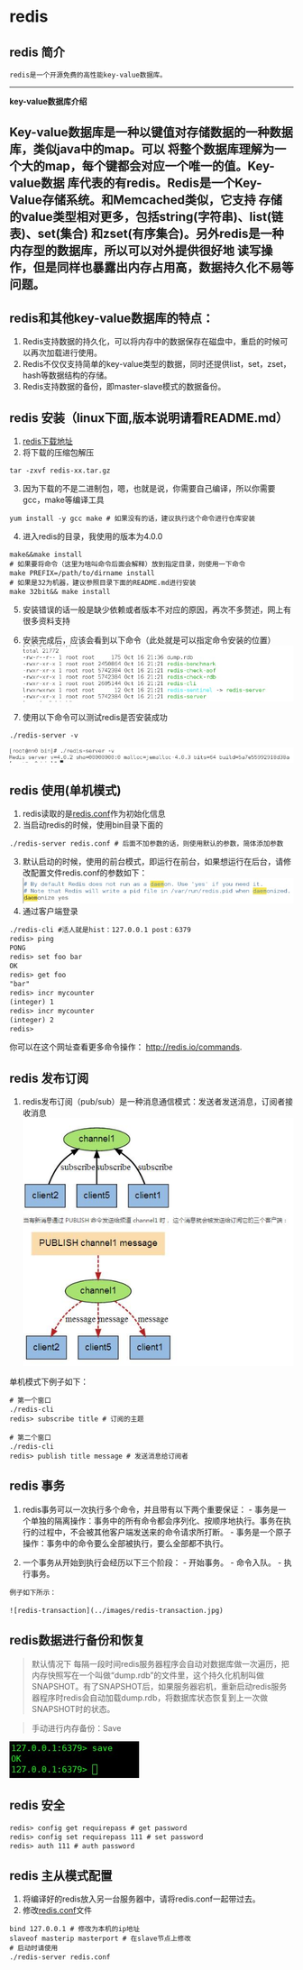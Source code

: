 # redis

## redis 简介
    redis是一个开源免费的高性能key-value数据库。
----
  **key-value数据库介绍**

Key-value数据库是一种以键值对存储数据的一种数据库，类似java中的map。可以
将整个数据库理解为一个大的map，每个键都会对应一个唯一的值。Key-value数据
库代表的有redis。Redis是一个Key-Value存储系统。和Memcached类似，它支持
存储的value类型相对更多，包括string(字符串)、list(链表)、set(集合)
和zset(有序集合)。另外redis是一种内存型的数据库，所以可以对外提供很好地
读写操作，但是同样也暴露出内存占用高，数据持久化不易等问题。
----
## redis和其他key-value数据库的特点：
  1. Redis支持数据的持久化，可以将内存中的数据保存在磁盘中，重启的时候可以再次加载进行使用。
  2. Redis不仅仅支持简单的key-value类型的数据，同时还提供list，set，zset，hash等数据结构的存储。
  3. Redis支持数据的备份，即master-slave模式的数据备份。

## redis 安装（linux下面,版本说明请看README.md）
  1. [redis下载地址](http://download.redis.io/releases)
  2. 将下载的压缩包解压
  ```shell
  tar -zxvf redis-xx.tar.gz
  ```
  3. 因为下载的不是二进制包，嗯，也就是说，你需要自己编译，所以你需要gcc，make等编译工具
  ```shell
  yum install -y gcc make # 如果没有的话，建议执行这个命令进行仓库安装
  ```
  4. 进入redis的目录，我使用的版本为4.0.0
  ```shell
  make&&make install
  # 如果要将命令（这里为啥叫命令后面会解释）放到指定目录，则使用一下命令
  make PREFIX=/path/to/dirname install
  # 如果是32为机器，建议参照目录下面的README.md进行安装
  make 32bit&& make install
  ```
  5. 安装错误的话一般是缺少依赖或者版本不对应的原因，再次不多赘述，网上有很多资料支持

  6. 安装完成后，应该会看到以下命令（此处就是可以指定命令安装的位置）
  ![redis-bin](../images/redis-bin.jpg)

  7. 使用以下命令可以测试redis是否安装成功
  ```shell
  ./redis-server -v
  ```
  ![redis-v](../images/redis-v.jpg)

## redis 使用(单机模式)
  1. redis读取的是[redis.conf](../files/redis.conf)作为初始化信息
  2. 当启动redis的时候，使用bin目录下面的
  ```shell
  ./redis-server redis.conf # 后面不加参数的话，则使用默认的参数，简体添加参数
  ```
  3. 默认启动的时候，使用的前台模式，即运行在前台，如果想运行在后台，请修改配置文件redis.conf的参数如下：
  ![redis-daemon](../images/redis-daemon.jpg)
  4. 通过客户端登录
  ```shell
  ./redis-cli #活人就是hist：127.0.0.1 post：6379
  redis> ping
  PONG
  redis> set foo bar
  OK
  redis> get foo
  "bar"
  redis> incr mycounter
  (integer) 1
  redis> incr mycounter
  (integer) 2
  redis>
  ```
  你可以在这个网址查看更多命令操作： http://redis.io/commands.

## redis 发布订阅
  1. redis发布订阅（pub/sub）是一种消息通信模式：发送者发送消息，订阅者接收消息
  ![发布订阅](../images/redis-ps.jpg)

  单机模式下例子如下：
  ```shell
  # 第一个窗口
  ./redis-cli
  redis> subscribe title # 订阅的主题

  # 第二个窗口
  ./redis-cli
  redis> publish title message # 发送消息给订阅者
  ```

## redis 事务
  1. redis事务可以一次执行多个命令，并且带有以下两个重要保证：
    - 事务是一个单独的隔离操作：事务中的所有命令都会序列化、按顺序地执行。事务在执行的过程中，不会被其他客户端发送来的命令请求所打断。
    - 事务是一个原子操作：事务中的命令要么全部被执行，要么全部都不执行。

  2. 一个事务从开始到执行会经历以下三个阶段：
    - 开始事务。
    - 命令入队。
    - 执行事务。

    例子如下所示：

    ![redis-transaction](../images/redis-transaction.jpg)

## redis数据进行备份和恢复
  > 默认情况下 每隔一段时间redis服务器程序会自动对数据库做一次遍历，把内存快照写在一个叫做“dump.rdb”的文件里，这个持久化机制叫做SNAPSHOT。有了SNAPSHOT后，如果服务器宕机，重新启动redis服务器程序时redis会自动加载dump.rdb，将数据库状态恢复到上一次做SNAPSHOT时的状态。

  > 手动进行内存备份：Save

  ![redis-save](../images/redis-save.jpg)

## redis 安全

```shell
redis> config get requirepass # get password
redis> config set requirepass 111 # set password
redis> auth 111 # auth password
```

## redis 主从模式配置
  1. 将编译好的redis放入另一台服务器中，请将redis.conf一起带过去。
  2. 修改[redis.conf](../files/redis.conf)文件
  ```shell
  bind 127.0.0.1 # 修改为本机的ip地址
  slaveof masterip masterport # 在slave节点上修改
  # 启动时请使用
  ./redis-server redis.conf
  ```
